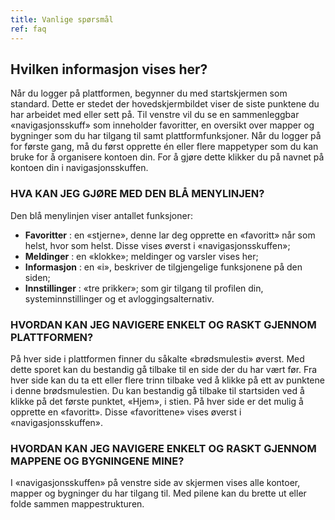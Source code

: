 ```yaml
---
title: Vanlige spørsmål
ref: faq
---
```


## Hvilken informasjon vises her?
Når du logger på plattformen, begynner du med startskjermen som standard. Dette er stedet der hovedskjermbildet viser de siste punktene du har arbeidet med eller sett på. Til venstre vil du se en sammenleggbar «navigasjonsskuff» som inneholder favoritter, en oversikt over mapper og bygninger som du har tilgang til samt plattformfunksjoner. Når du logger på for første gang, må du først opprette én eller flere mappetyper som du kan bruke for å organisere kontoen din. For å gjøre dette klikker du på navnet på kontoen din i navigasjonsskuffen.

### HVA KAN JEG GJØRE MED DEN BLÅ MENYLINJEN?
Den blå menylinjen viser antallet funksjoner:
- **Favoritter** : en «stjerne», denne lar deg opprette en «favoritt» når som helst, hvor som helst. Disse vises øverst i «navigasjonsskuffen»;
- **Meldinger** : en «klokke»; meldinger og varsler vises her;
- **Informasjon** : en «i», beskriver de tilgjengelige funksjonene på den siden;
- **Innstillinger** : «tre prikker»; som gir tilgang til profilen din, systeminnstillinger og et avloggingsalternativ.


### HVORDAN KAN JEG NAVIGERE ENKELT OG RASKT GJENNOM PLATTFORMEN?
På hver side i plattformen finner du såkalte «brødsmulesti» øverst. Med dette sporet kan du bestandig gå tilbake til en side der du har vært før. Fra hver side kan du ta ett eller flere trinn tilbake ved å klikke på ett av punktene i denne brødsmulestien. Du kan bestandig gå tilbake til startsiden ved å klikke på det første punktet, «Hjem», i stien. På hver side er det mulig å opprette en «favoritt». Disse «favorittene» vises øverst i «navigasjonsskuffen».


### HVORDAN KAN JEG NAVIGERE ENKELT OG RASKT GJENNOM MAPPENE OG BYGNINGENE MINE?
I «navigasjonsskuffen» på venstre side av skjermen vises alle kontoer, mapper og bygninger du har tilgang til. Med pilene kan du brette ut eller folde sammen mappestrukturen.

